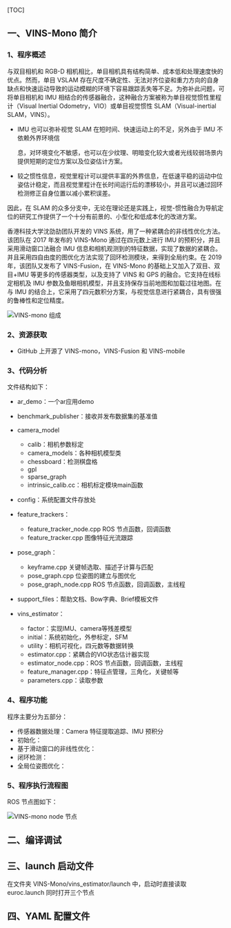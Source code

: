 [TOC]

## 一、VINS-Mono 简介

### 1、程序概述

与双目相机和 RGB-D 相机相比，单目相机具有结构简单、成本低和处理速度快的优点。然而，单目 VSLAM 存在尺度不确定性、无法对齐位姿和重力方向的自身缺点和快速运动导致的运动模糊的环境下容易跟踪丢失等不足。为弥补此问题，可将单目相机和 IMU 相结合的传感器融合，这种融合方案被称为单目视觉惯性里程计（Visual Inertial Odometry，VIO）或单目视觉惯性 SLAM（Visual-inertial SLAM，VINS）。

* IMU 也可以弥补视觉 SLAM 在短时间、快速运动上的不足，另外由于 IMU 不依赖外界环境信

  息，对环境变化不敏感，也可以在少纹理、明暗变化较大或者光线较弱场景内提供短期的定位方案以及位姿估计方案。

* 较之惯性信息，视觉里程计可以提供丰富的外界信息，在低速平稳的运动中位姿估计稳定，而且视觉里程计在长时间运行后的漂移较小，并且可以通过回环检测修正自身位置以减小累积误差。

因此，在 SLAM 的众多分支中，无论在理论还是实践上，视觉-惯性融合为导航定位的研究工作提供了一个十分有前景的、小型化和低成本化的改进方案。

香港科技大学沈劭劼团队开发的 VINS 系统，用了一种紧耦合的非线性优化方法。该团队在 2017 年发布的 VINS-Mono 通过在四元数上进行 IMU 的预积分，并且采用滑动窗口法融合 IMU 信息和相机观测到的特征数据，实现了数据的紧耦合。并且采用四自由度的图优化方法实现了回环检测模块，来得到全局约束。在 2019 年，该团队又发布了 VINS-Fusion，在 VINS-Mono 的基础上又加入了双目、双目+IMU 等更多的传感器类型，以及支持了 VINS 和 GPS 的融合。它支持在线标定相机及 IMU 参数及鱼眼相机模型，并且支持保存当前地图和加载过往地图。在与 IMU 的结合上，它采用了四元数积分方案，与视觉信息进行紧耦合，具有很强的鲁棒性和定位精度。

![VINS-mono 组成](https://pic-bed-1316053657.cos.ap-nanjing.myqcloud.com/img/VINS-mono%20%E7%BB%84%E6%88%90.png)

### 2、资源获取

* GitHub 上开源了 VINS-mono，VINS-Fusion 和 VINS-mobile



### 3、代码分析





文件结构如下：

* ar_demo：一个ar应用demo
* benchmark_publisher：接收并发布数据集的基准值
* camera_model
  * calib：相机参数标定
  * camera_models：各种相机模型类
  * chessboard：检测棋盘格
  * gpl
  * sparse_graph
  * intrinsic_calib.cc：相机标定模块main函数

* config：系统配置文件存放处
* feature_trackers：
  * feature_tracker_node.cpp ROS 节点函数，回调函数
  * feature_tracker.cpp 图像特征光流跟踪

* pose_graph：
  * keyframe.cpp 关键帧选取、描述子计算与匹配
  * pose_graph.cpp 位姿图的建立与图优化
  * pose_graph_node.cpp ROS 节点函数，回调函数，主线程

* support_files：帮助文档、Bow字典、Brief模板文件

* vins_estimator：
  * factor：实现IMU、camera等残差模型
  * initial：系统初始化，外参标定，SFM
  * utility：相机可视化，四元数等数据转换
  * estimator.cpp：紧耦合的VIO状态估计器实现
  * estimator_node.cpp：ROS 节点函数，回调函数，主线程
  * feature_manager.cpp：特征点管理，三角化，关键帧等
  * parameters.cpp：读取参数



### 4、程序功能

程序主要分为五部分：

* 传感器数据处理：Camera 特征提取追踪、IMU 预积分
* 初始化：
* 基于滑动窗口的非线性优化：
* 闭环检测：
* 全局位姿图优化：











### 5、程序执行流程图





ROS 节点图如下：

![VINS-mono node 节点](https://pic-bed-1316053657.cos.ap-nanjing.myqcloud.com/img/VINS-mono%20node%20%E8%8A%82%E7%82%B9.png)





## 二、编译调试









## 三、launch 启动文件

在文件夹 VINS-Mono/vins_estimator/launch 中，启动时直接读取 euroc.launch 同时打开三个节点







## 四、YAML 配置文件







